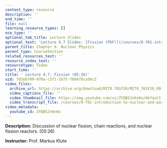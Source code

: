 ```yaml
---
content_type: resource
description: ''
end_time: ''
file: null
learning_resource_types: []
ocw_type: ''
optional_tab_title: Lecture Slides
optional_text: 'Lecture 9.7 Slides: [Fission (PDF)](/courses/8-701-introduction-to-nuclear-and-particle-physics-fall-2020/resources/mit8_701f20_lec9-7)'
parent_title: Chapter 9. Nuclear Physics
parent_type: CourseSection
related_resources_text: ''
resource_index_text: ''
resourcetype: Video
start_time: ''
title: ' Lecture 9.7: Fission (05:26)'
uid: 7d3eb709-970a-c5f1-1b75-f08478ca56c3
video_files:
  archive_url: https://archive.org/download/MIT8.701F20/MIT8_701F20_09-07_fission_300k.mp4
  video_captions_file: ''
  video_thumbnail_file: https://img.youtube.com/vi/ZYQBSJn6n6o/default.jpg
  video_transcript_file: /courses/8-701-introduction-to-nuclear-and-particle-physics-fall-2020/dfac87c03700050f2c2f930cc6b36087_ZYQBSJn6n6o.pdf
video_metadata:
  youtube_id: ZYQBSJn6n6o
---
```


**Description:** Discussion of nuclear fission, chain reactions, and nuclear fission reactors. (05:26)

**Instructor:** Prof. Markus Klute



